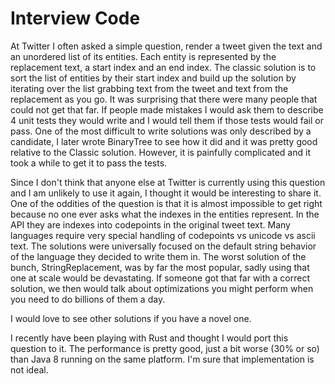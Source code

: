 # Interview Code

At Twitter I often asked a simple question, render a tweet given the text and an unordered list of its entities. Each
entity is represented by the replacement text, a start index and an end index. The classic solution is to sort the
list of entities by their start index and build up the solution by iterating over the list grabbing text from the
tweet and text from the replacement as you go. It was surprising that there were many people that could not get that
far. If people made mistakes I would ask them to describe 4 unit tests they would write and I would tell them if
those tests would fail or pass. One of the most difficult to write solutions was only described by a candidate, I
later wrote BinaryTree to see how it did and it was pretty good relative to the Classic solution. However, it is
painfully complicated and it took a while to get it to pass the tests.

Since I don't think that anyone else at Twitter is currently using this question and I am unlikely to use it again,
I thought it would be interesting to share it. One of the oddities of the question is that it is almost impossible
to get right because no one ever asks what the indexes in the entities represent. In the API they are indexes into
codepoints in the original tweet text. Many languages require very special handling of codepoints vs unicode vs
ascii text. The solutions were universally focused on the default string behavior of the language they decided to
write them in. The worst solution of the bunch, StringReplacement, was by far the most popular, sadly using that one
at scale would be devastating. If someone got that far with a correct solution, we then would talk about optimizations
you might perform when you need to do billions of them a day.

I would love to see other solutions if you have a novel one.

I recently have been playing with Rust and thought I would port this question to it. The performance is pretty good,
just a bit worse (30% or so) than Java 8 running on the same platform. I'm sure that implementation is not ideal.


